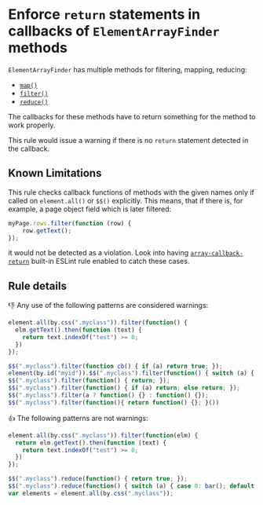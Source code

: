 # Enforce `return` statements in callbacks of `ElementArrayFinder` methods

`ElementArrayFinder` has multiple methods for filtering, mapping, reducing:

 * [`map()`](http://www.protractortest.org/#/api?view=ElementArrayFinder.prototype.map)
 * [`filter()`](http://www.protractortest.org/#/api?view=ElementArrayFinder.prototype.filter)
 * [`reduce()`](http://www.protractortest.org/#/api?view=ElementArrayFinder.prototype.reduce)
 
The callbacks for these methods have to return something for the method to work properly.

This rule would issue a warning if there is no `return` statement detected in the callback.

## Known Limitations

This rule checks callback functions of methods with the given names only if called on `element.all()` or `$$()` explicitly.
This means, that if there is, for example, a page object field which is later filtered:

```js
myPage.rows.filter(function (row) {
    row.getText();
});
```

it would not be detected as a violation. Look into having [`array-callback-return`](http://eslint.org/docs/rules/array-callback-return) built-in ESLint rule enabled to catch these cases.

## Rule details

:thumbsdown: Any use of the following patterns are considered warnings:

```js
element.all(by.css(".myclass")).filter(function() {
  elm.getText().then(function (text) { 
    return text.indexOf("test") >= 0;
  })
});

$$(".myclass").filter(function cb() { if (a) return true; });
element(by.id("myid")).$$(".myclass").filter(function() { switch (a) { case 0: break; default: return true; } });
$$(".myclass").filter(function() { return; });
$$(".myclass").filter(function() { if (a) return; else return; });
$$(".myclass").filter(a ? function() {} : function() {});
$$(".myclass").filter(function(){ return function() {}; }())
```

:thumbsup: The following patterns are not warnings:

```js
element.all(by.css(".myclass")).filter(function(elm) { 
  return elm.getText().then(function (text) { 
    return text.indexOf("test") >= 0;
  })
});

$$(".myclass").reduce(function() { return true; });
$$(".myclass").reduce(function() { switch (a) { case 0: bar(); default: return true; } })
var elements = element.all(by.css(".myclass"));
```
